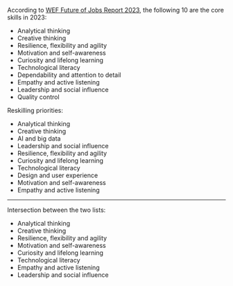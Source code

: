 According to [WEF Future of Jobs Report 2023](https://www.weforum.org/reports/the-future-of-jobs-report-2023), the following 10 are the core skills in 2023:

* Analytical thinking
* Creative thinking
* Resilience, flexibility and agility
* Motivation and self-awareness
* Curiosity and lifelong learning
* Technological literacy
* Dependability and attention to detail
* Empathy and active listening
* Leadership and social influence
* Quality control

Reskilling priorities:

* Analytical thinking
* Creative thinking
* AI and big data
* Leadership and social influence
* Resilience, flexibility and agility
* Curiosity and lifelong learning
* Technological literacy
* Design and user experience
* Motivation and self-awareness
* Empathy and active listening

---

Intersection between the two lists:
* Analytical thinking
* Creative thinking
* Resilience, flexibility and agility
* Motivation and self-awareness
* Curiosity and lifelong learning
* Technological literacy
* Empathy and active listening
* Leadership and social influence
